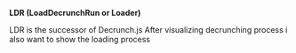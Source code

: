 **LDR (LoadDecrunchRun or Loader)**

LDR is the successor of Decrunch.js
After visualizing decrunching process i also want to show the loading process
